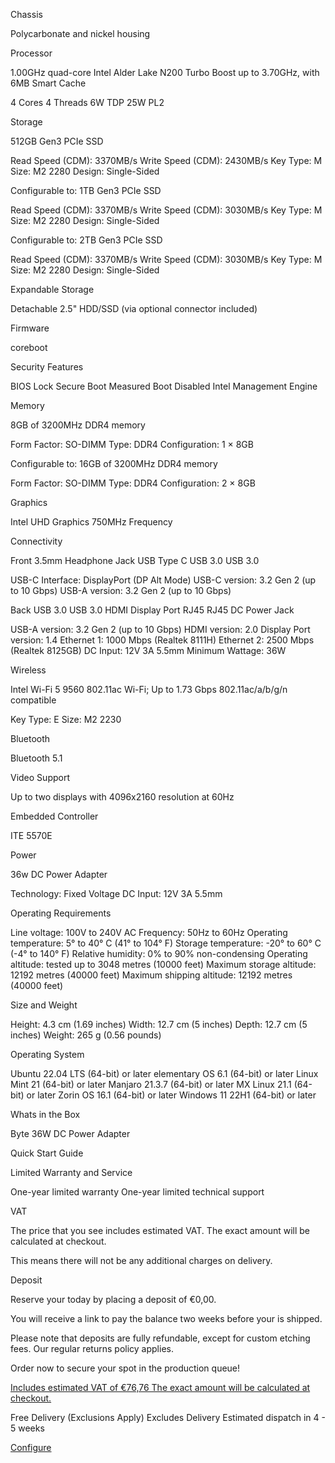 Chassis

 Polycarbonate and nickel housing

 Processor

 1.00GHz quad-core Intel Alder Lake N200
 Turbo Boost up to 3.70GHz, with 6MB Smart Cache

 4 Cores
 4
Threads
 6W TDP
 25W PL2

 Storage

 512GB Gen3 PCIe SSD

 Read Speed (CDM): 3370MB/s
 Write Speed (CDM): 2430MB/s
 Key Type: M
 Size: M2
2280
 Design: Single-Sided

Configurable to:
 1TB Gen3 PCIe SSD

 Read Speed (CDM): 3370MB/s
 Write Speed (CDM):
3030MB/s
 Key Type: M
 Size: M2 2280
 Design: Single-Sided

Configurable to:
 2TB Gen3 PCIe SSD

 Read Speed (CDM): 3370MB/s
 Write Speed (CDM):
3030MB/s
 Key Type: M
 Size: M2 2280
 Design: Single-Sided

 Expandable Storage

 Detachable 2.5" HDD/SSD (via optional connector included)

 Firmware

 coreboot

 Security Features

 BIOS Lock
 Secure Boot
 Measured Boot
 Disabled Intel Management Engine

 Memory

 8GB of 3200MHz DDR4 memory

 Form Factor: SO-DIMM
 Type: DDR4
 Configuration: 1 × 8GB

Configurable to:
 16GB of 3200MHz DDR4 memory

 Form Factor: SO-DIMM
 Type: DDR4
Configuration: 2 × 8GB

 Graphics

 Intel UHD Graphics
 750MHz Frequency

 Connectivity

Front
 3.5mm Headphone Jack
 USB Type C
 USB 3.0
 USB 3.0

 USB-C Interface: DisplayPort (DP Alt Mode)
 USB-C version: 3.2 Gen 2 (up to 10 Gbps)
 USB-A version: 3.2 Gen 2 (up to 10
Gbps)

Back
 USB 3.0
 USB 3.0
 HDMI
 Display Port
 RJ45
 RJ45
 DC Power Jack

 USB-A version: 3.2 Gen 2 (up to 10 Gbps)
 HDMI version: 2.0
 Display Port version: 1.4
 Ethernet 1: 1000 Mbps (Realtek
8111H)
 Ethernet 2: 2500 Mbps (Realtek 8125GB)
 DC Input: 12V 3A 5.5mm
 Minimum Wattage: 36W

 Wireless

 Intel Wi-Fi 5 9560
 802.11ac Wi-Fi; Up to 1.73 Gbps
 802.11ac/a/b/g/n compatible

 Key Type: E
 Size: M2 2230

 Bluetooth

 Bluetooth 5.1

 Video Support

 Up to two displays with 4096x2160 resolution at 60Hz

 Embedded Controller

 ITE 5570E

 Power

 36w DC Power Adapter

 Technology: Fixed Voltage
 DC Input: 12V 3A 5.5mm

 Operating Requirements

 Line voltage: 100V to 240V AC
 Frequency: 50Hz to 60Hz
 Operating temperature: 5° to 40° C (41°
to 104° F)
 Storage temperature: -20° to 60° C (-4° to 140° F)
 Relative humidity: 0% to 90% non-condensing
 Operating
altitude: tested up to 3048 metres (10000 feet)
 Maximum storage altitude: 12192 metres (40000 feet)
 Maximum shipping
altitude: 12192 metres (40000 feet)

 Size and Weight

 Height: 4.3 cm (1.69 inches)
 Width: 12.7 cm (5 inches)
 Depth: 12.7 cm (5 inches)
 Weight: 265 g (0.56
pounds)

 Operating System

 Ubuntu 22.04 LTS (64-bit) or later
 elementary OS 6.1 (64-bit) or later
 Linux Mint 21 (64-bit) or
later
 Manjaro 21.3.7 (64-bit) or later
 MX Linux 21.1 (64-bit) or later
 Zorin OS 16.1 (64-bit) or later
 Windows 11
22H1 (64-bit) or later

 Whats in the Box

 Byte
 36W DC Power Adapter

 Quick Start Guide

 Limited Warranty and Service

 One-year limited warranty
 One-year limited technical support

 VAT

 The price that you see includes estimated VAT. The exact amount will be calculated at checkout.

 This means there will not be any additional charges on delivery.

 Deposit

 Reserve your today by placing a deposit of €0,00.

 You will receive a link to pay the balance two weeks before your is shipped.

 Please note that deposits are fully refundable, except for custom etching fees. Our regular returns policy applies.

 Order now to secure your spot in the production queue!

[Includes estimated VAT of €76,76 The exact amount will be calculated at checkout.](#tax)

Free Delivery  (Exclusions Apply) Excludes Delivery
Estimated dispatch in 4 - 5 weeks

[Configure](/products/byte)
